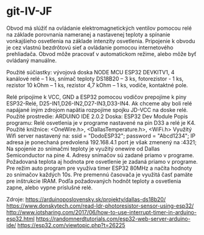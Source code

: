 # git-IV-JF
Obvod má slúžiť na ovládanie elektromagnetických ventilov pomocou relé na základe porovnania nameranej a nastavenej teploty a spínanie vonkajšieho osvetlenia na základe intenzity osvetlenia. Pripojenie k obvodu je cez vlastnú bezdrôtovú sieť a ovládanie pomocou internetového prehliadača.  Obvod môže pracovať v automatickom režime, alebo môže byť ovládaný manuálne.

Použité súčiastky:
vývojová doska NODE MCU ESP32 DEVKITV1,
4 kanálové relé  – 1 ks,
snímač teploty DS18B20 – 3 ks,
fotorezistor - 1 ks,
rezistor 10 kOhm – 1 ks,
rezistor 4,7 kOhm – 1 ks,
vodiče,
kontaktné pole.

Relé pripojíme k VCC, GND a ESP32 pomocou vodičov prepojíme k piny ESP32-Relé, D25-IN1,D26-IN2,D27-IN3,D33-IN4. Ak chceme aby boli relé napájané iným zdrojom napätia rozpojíme spojku JD-VCC na doske relé. 
Použité prostredie: ARDUINO IDE 2.0.2
Doska: ESP32 Dev Module
Popis programu:
Relé osvetlenia je v programe nastavené na pin D33 a relé je K4. 
Použité knižnice: <OneWire.h>, <DallasTemperature.h>, <WiFi.h>
Využitý Wifi server nastavený na:
ssid     = "DodoESP32"; password = "Abcd1234"; 
IP adresa je ponechaná predvolená 192.168.4.1 port je však zmenený na :4321;
Na spojenie zo snímačmi teploty je využitý onewire od Dallas Semiconductor na pine 4. Adresy snímačov sú zadané priamo v programe.
Požadovaná teplota aj hodnota pre osvetlenie je zadaná priamo v programe. 
Pre režim auto program pre využíva timer ESP32 80MHz a načíta hodnoty zo snímačov každých 10s. Pre premennú časovača je využitá časť pamäte pre inštrukcie IRAM. Podľa požadovaných hodnôt teploty a osvetlenia zapne, alebo vypne príslušné relé.

Zdroje:
https://arduinoposlovensky.sk/projekty/dallas-ds18b20/
https://www.donskytech.com/read-ldr-photoresistor-sensor-using-esp32/
http://www.iotsharing.com/2017/06/how-to-use-interrupt-timer-in-arduino-esp32.html
https://randomnerdtutorials.com/esp32-web-server-arduino-ide/
https://esp32.com/viewtopic.php?t=26225
